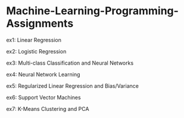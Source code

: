 # Machine-Learning-Programming-Assignments

ex1: Linear Regression

ex2: Logistic Regression

ex3: Multi-class Classification and Neural Networks

ex4: Neural Network Learning

ex5: Regularized Linear Regression and Bias/Variance

ex6: Support Vector Machines

ex7: K-Means Clustering and PCA
